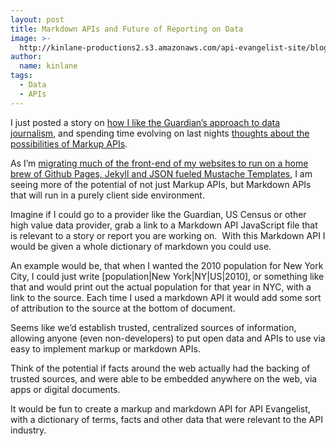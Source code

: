 ```yaml
---
layout: post
title: Markdown APIs and Future of Reporting on Data
image: >-
  http://kinlane-productions2.s3.amazonaws.com/api-evangelist-site/blog/markdown-icon.png
author:
  name: kinlane
tags:
  - Data
  - APIs
---
```

I just posted a story on [how I like the Guardian’s approach to data journalism](http://kinlane.com/2013/01/17/the-guardian-is-brilliant-in-supporting-relevant-events-with-open-data/ "how I like the Guardian’s approach to data journalism"), and spending time evolving on last nights [thoughts about the possibilities of Markup APIs](/2013/01/16/markup-apis-and-api-scripting-platforms/ "Markup APIs").

As I’m [migrating much of the front-end of my websites to run on a home brew of Github Pages, Jekyll and JSON fueled Mustache Templates](http://kinlane.com/2013/01/02/all-side-projects-are-now-hosted-on-github/), I am seeing more of the potential of not just Markup APIs, but Markdown APIs that will run in a purely client side environment.

Imagine if I could go to a provider like the Guardian, US Census or other high value data provider, grab a link to a Markdown API JavaScript file that is relevant to a story or report you are working on.  With this Markdown API I would be given a whole dictionary of markdown you could use.

An example would be, that when I wanted the 2010 population for New York City, I could just write \[population|New York|NY|US|2010\], or something like that and would print out the actual population for that year in NYC, with a link to the source. Each time I used a markdown API it would add some sort of attribution to the source at the bottom of document.

Seems like we’d establish trusted, centralized sources of information, allowing anyone (even non-developers) to put open data and APIs to use via easy to implement markup or markdown APIs.

Think of the potential if facts around the web actually had the backing of trusted sources, and were able to be embedded anywhere on the web, via apps or digital documents.

It would be fun to create a markup and markdown API for API Evangelist, with a dictionary of terms, facts and other data that were relevant to the API industry.